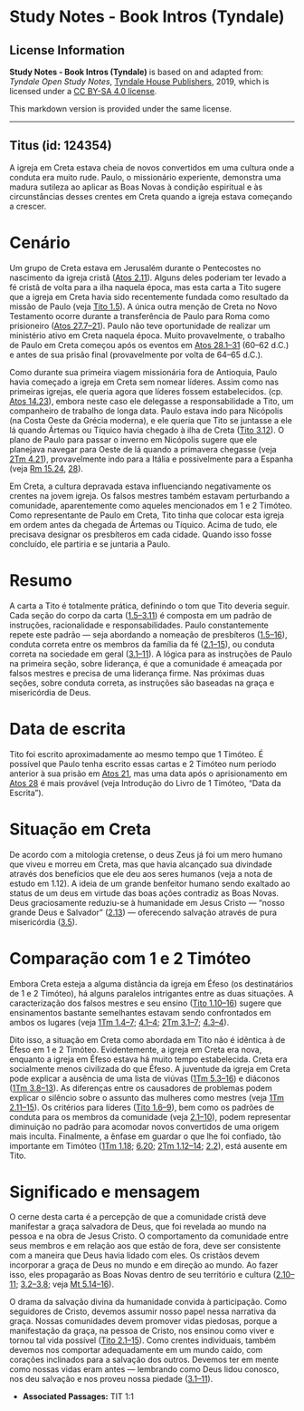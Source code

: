 # Study Notes - Book Intros (Tyndale)

## License Information

**Study Notes - Book Intros (Tyndale)** is based on and adapted from: _Tyndale Open Study Notes_, [Tyndale House Publishers](https://tyndaleopenresources.com/), 2019, which is licensed under a [CC BY-SA 4.0 license](https://creativecommons.org/licenses/by-sa/4.0/legalcode.en).

This markdown version is provided under the same license.



--------------------------------

## Titus (id: 124354)

A igreja em Creta estava cheia de novos convertidos em uma cultura onde a conduta era muito rude. Paulo, o missionário experiente, demonstra uma madura sutileza ao aplicar as Boas Novas à condição espiritual e às circunstâncias desses crentes em Creta quando a igreja estava começando a crescer.

Cenário
=======

Um grupo de Creta estava em Jerusalém durante o Pentecostes no nascimento da igreja cristã ([Atos 2\.11](https://ref.ly/Acts2:11)). Alguns deles poderiam ter levado a fé cristã de volta para a ilha naquela época, mas esta carta a Tito sugere que a igreja em Creta havia sido recentemente fundada como resultado da missão de Paulo (veja [Tito 1\.5](https://ref.ly/Titus1:5)). A única outra menção de Creta no Novo Testamento ocorre durante a transferência de Paulo para Roma como prisioneiro ([Atos 27\.7–21](https://ref.ly/Acts27:7-Acts27:21)). Paulo não teve oportunidade de realizar um ministério ativo em Creta naquela época. Muito provavelmente, o trabalho de Paulo em Creta começou após os eventos em [Atos 28\.1–31](https://ref.ly/Acts28:1-Acts28:31) (60–62 d.C.) e antes de sua prisão final (provavelmente por volta de 64–65 d.C.).

Como durante sua primeira viagem missionária fora de Antioquia, Paulo havia começado a igreja em Creta sem nomear líderes. Assim como nas primeiras igrejas, ele queria agora que líderes fossem estabelecidos. (cp. [Atos 14\.23](https://ref.ly/Acts14:23)), embora neste caso ele delegasse a responsabilidade a Tito, um companheiro de trabalho de longa data. Paulo estava indo para Nicópolis (na Costa Oeste da Grécia moderna), e ele queria que Tito se juntasse a ele lá quando Ártemas ou Tíquico havia chegado à ilha de Creta ([Tito 3\.12](https://ref.ly/Titus3:12)). O plano de Paulo para passar o inverno em Nicópolis sugere que ele planejava navegar para Oeste de lá quando a primavera chegasse (veja [2Tm 4\.21](https://ref.ly/2Tim4:21)), provavelmente indo para a Itália e possivelmente para a Espanha (veja [Rm 15\.24](https://ref.ly/Rom15:24), [28](https://ref.ly/Rom15:28)).

Em Creta, a cultura depravada estava influenciando negativamente os crentes na jovem igreja. Os falsos mestres também estavam perturbando a comunidade, aparentemente como aqueles mencionados em 1 e 2 Timóteo. Como representante de Paulo em Creta, Tito tinha que colocar esta igreja em ordem antes da chegada de Ártemas ou Tíquico. Acima de tudo, ele precisava designar os presbíteros em cada cidade. Quando isso fosse concluído, ele partiria e se juntaria a Paulo.

Resumo
======

A carta a Tito é totalmente prática, definindo o tom que Tito deveria seguir. Cada seção do corpo da carta ([1\.5–3\.11](https://ref.ly/Titus1:5-Titus3:11)) é composta em um padrão de instruções, racionalidade e responsabilidades. Paulo constantemente repete este padrão — seja abordando a nomeação de presbíteros ([1\.5–16](https://ref.ly/Titus1:5-Titus1:16)), conduta correta entre os membros da família da fé ([2\.1–15](https://ref.ly/Titus2:1-Titus2:15)), ou conduta correta na sociedade em geral ([3\.1–11](https://ref.ly/Titus3:1-Titus3:11)). A lógica para as instruções de Paulo na primeira seção, sobre liderança, é que a comunidade é ameaçada por falsos mestres e precisa de uma liderança firme. Nas próximas duas seções, sobre conduta correta, as instruções são baseadas na graça e misericórdia de Deus.

Data de escrita
===============

Tito foi escrito aproximadamente ao mesmo tempo que 1 Timóteo. É possível que Paulo tenha escrito essas cartas e 2 Timóteo num período anterior à sua prisão em [Atos 21](https://ref.ly/Acts21:1-Acts21:40), mas uma data após o aprisionamento em [Atos 28](https://ref.ly/Acts28:1-Acts28:31) é mais provável (veja Introdução do Livro de 1 Timóteo, “Data da Escrita”).

Situação em Creta
=================

De acordo com a mitologia cretense, o deus Zeus já foi um mero humano que viveu e morreu em Creta, mas que havia alcançado sua divindade através dos benefícios que ele deu aos seres humanos (veja a nota de estudo em 1\.12). A ideia de um grande benfeitor humano sendo exaltado ao status de um deus em virtude das boas ações contradiz as Boas Novas. Deus graciosamente reduziu\-se à humanidade em Jesus Cristo — “nosso grande Deus e Salvador” ([2\.13](https://ref.ly/Titus2:13)) — oferecendo salvação através de pura misericórdia ([3\.5](https://ref.ly/Titus3:5)).

Comparação com 1 e 2 Timóteo
============================

Embora Creta esteja a alguma distância da igreja em Éfeso (os destinatários de 1 e 2 Timóteo), há alguns paralelos intrigantes entre as duas situações. A caracterização dos falsos mestres e seu ensino ([Tito 1\.10–16](https://ref.ly/Titus1:10-Titus1:16)) sugere que ensinamentos bastante semelhantes estavam sendo confrontados em ambos os lugares (veja [1Tm 1\.4–7](https://ref.ly/1Tim1:4-1Tim1:7); [4\.1–4](https://ref.ly/1Tim4:1-1Tim4:4); [2Tm 3\.1–7](https://ref.ly/2Tim3:1-2Tim3:7); [4\.3–4](https://ref.ly/2Tim4:3-2Tim4:4)).

Dito isso, a situação em Creta como abordada em Tito não é idêntica à de Éfeso em 1 e 2 Timóteo. Evidentemente, a igreja em Creta era nova, enquanto a igreja em Éfeso estava há muito tempo estabelecida. Creta era socialmente menos civilizada do que Éfeso. A juventude da igreja em Creta pode explicar a ausência de uma lista de viúvas ([1Tm 5\.3–16](https://ref.ly/1Tim5:3-1Tim5:16)) e diáconos ([1Tm 3\.8–13](https://ref.ly/1Tim3:8-1Tim3:13)). As diferenças entre os causadores de problemas podem explicar o silêncio sobre o assunto das mulheres como mestres (veja [1Tm 2\.11–15](https://ref.ly/1Tim2:11-1Tim2:15)). Os critérios para líderes ([Tito 1\.6–9](https://ref.ly/Titus1:6-Titus1:9)), bem como os padrões de conduta para os membros da comunidade (veja [2\.1–10](https://ref.ly/Titus2:1-Titus2:10)), podem representar diminuição no padrão para acomodar novos convertidos de uma origem mais inculta. Finalmente, a ênfase em guardar o que lhe foi confiado, tão importante em Timóteo ([1Tm 1\.18](https://ref.ly/1Tim1:18); [6\.20](https://ref.ly/1Tim6:20); [2Tm 1\.12–14](https://ref.ly/2Tim1:12-2Tim1:14); [2\.2](https://ref.ly/2Tim2:2)), está ausente em Tito.

Significado e mensagem
======================

O cerne desta carta é a percepção de que a comunidade cristã deve manifestar a graça salvadora de Deus, que foi revelada ao mundo na pessoa e na obra de Jesus Cristo. O comportamento da comunidade entre seus membros e em relação aos que estão de fora, deve ser consistente com a maneira que Deus havia lidado com eles. Os cristãos devem incorporar a graça de Deus no mundo e em direção ao mundo. Ao fazer isso, eles propagarão as Boas Novas dentro de seu território e cultura ([2\.10–11](https://ref.ly/Titus2:10-Titus2:11); [3\.2–3](https://ref.ly/Titus3:2-Titus3:3),[8](https://ref.ly/Titus3:8); veja [Mt 5\.14–16](https://ref.ly/Matt5:14-Matt5:16)).

O drama da salvação divina da humanidade convida à participação. Como seguidores de Cristo, devemos assumir nosso papel nessa narrativa da graça. Nossas comunidades devem promover vidas piedosas, porque a manifestação da graça, na pessoa de Cristo, nos ensinou como viver e tornou tal vida possível ([Tito 2\.1–15](https://ref.ly/Titus2:1-Titus2:15)). Como crentes individuais, também devemos nos comportar adequadamente em um mundo caído, com corações inclinados para a salvação dos outros. Devemos ter em mente como nossas vidas eram antes — lembrando como Deus lidou conosco, nos deu salvação e nos proveu nossa piedade ([3\.1–11](https://ref.ly/Titus3:1-Titus3:11)).

* **Associated Passages:** TIT 1:1

